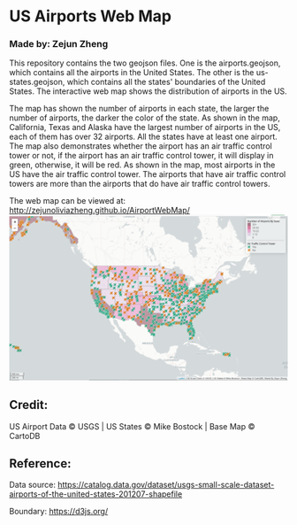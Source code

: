 # US Airports Web Map
### Made by: Zejun Zheng 
  This repository contains the two geojson files. One is the airports.geojson, which contains all the airports in the United States. The other is the us-states.geojson, which contains all the states' boundaries of the United States. The interactive web map shows the distribution of airports in the US. 
  
  The map has shown the number of airports in each state, the larger the number of airports, the darker the color of the state. As shown in the map, California, Texas and Alaska  have the largest number of airports in the US, each of them has over 32 airports. All the states have at least one airport. 
  The map also demonstrates whether the airport has an air traffic control tower or not, if the airport has an air traffic control tower, it will display in green, otherwise, it will be red. As shown in the map, most airports in the US have the air traffic control tower. The airports that have air traffic control towers are more than the airports that do have air traffic control towers. 



The web map can be viewed at: http://zejunoliviazheng.github.io/AirportWebMap/
![Map Image](img/airportwebmap.png)

## Credit:   
US Airport Data &copy; USGS | US States &copy; Mike Bostock | Base Map &copy; CartoDB
## Reference: 
Data source:  https://catalog.data.gov/dataset/usgs-small-scale-dataset-airports-of-the-united-states-201207-shapefile

Boundary: https://d3js.org/
